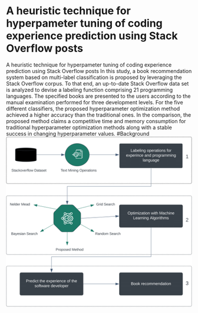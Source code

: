 # A heuristic technique for hyperpameter tuning of coding experience prediction using Stack Overflow posts
A heuristic technique for hyperpameter tuning of coding experience prediction using Stack Overflow posts 
In this study, a book recommendation system based on multi-label classification is proposed by leveraging the Stack Overflow corpus. To that end, an up-to-date Stack Overflow data set is analyzed to devise a labeling function comprising 21 programming languages. The specified books are presented to the users according to the manual examination performed for three development levels. For the five different classifiers, the proposed hyperparameter optimization method achieved a higher accuracy than the traditional ones. In the comparison, the proposed method claims a competitive time and memory consumption for traditional hyperparameter optimization methods along with a stable success in changing hyperparameter values.
#Background
![Alt Text](https://github.com/fatmaaltinsoy/a-heuristic-technique-for-hyperpameter-tuning/blob/main/background.png)

